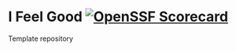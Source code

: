 # I Feel Good [![OpenSSF Scorecard](https://api.securityscorecards.dev/projects/github.com/caxdemo/ifeelgood/badge)](https://securityscorecards.dev/viewer/?uri=github.com/caxdemo/ifeelgood)

Template repository
